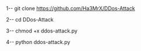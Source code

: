 1-- git clone https://github.com/Ha3MrX/DDos-Attack

2-- cd DDos-Attack

3-- chmod +x ddos-attack.py

4-- python ddos-attack.py
